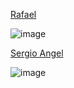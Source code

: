 [Rafael](https://github.com/David-Lazaro-Fernandez) 

![image](https://user-images.githubusercontent.com/57787993/132057081-0d745813-2df3-4199-8641-335398813587.png)

[Sergio Angel](https://github.com/David-Lazaro-Fernandez) 

![image](https://user-images.githubusercontent.com/57787993/132057081-0d745813-2df3-4199-8641-335398813587.png)


